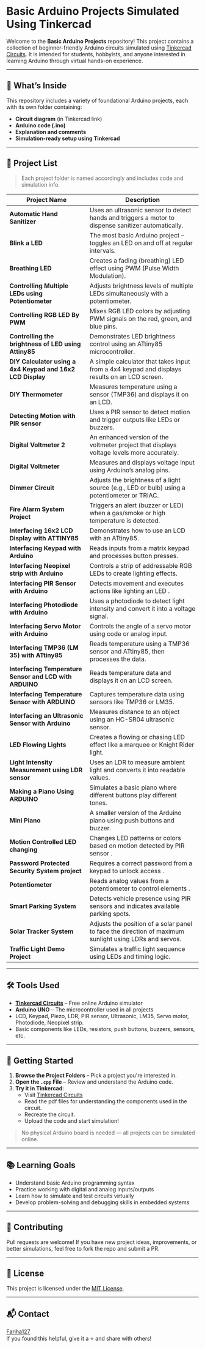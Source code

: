 # Basic Arduino Projects Simulated Using Tinkercad

Welcome to the **Basic Arduino Projects** repository! This project contains a collection of beginner-friendly Arduino circuits simulated using [Tinkercad Circuits](https://www.tinkercad.com/circuits). It is intended for students, hobbyists, and anyone interested in learning Arduino through virtual hands-on experience.

---

## 🔧 What’s Inside

This repository includes a variety of foundational Arduino projects, each with its own folder containing:

- **Circuit diagram** (in Tinkercad link)
- **Arduino code (.ino)**
- **Explanation and comments**
- **Simulation-ready setup using Tinkercad**

---

## 📁 Project List

> Each project folder is named accordingly and includes code and simulation info.

| Project Name                                          | Description                                                                 |
|-------------------------------------------------------|-----------------------------------------------------------------------------|
| **Automatic Hand Sanitizer**                          | Uses an ultrasonic sensor to detect hands and triggers a motor to dispense sanitizer automatically. |
| **Blink a LED**                                       | The most basic Arduino project – toggles an LED on and off at regular intervals. |
| **Breathing LED**                                     | Creates a fading (breathing) LED effect using PWM (Pulse Width Modulation). |
| **Controlling Multiple LEDs using Potentiometer**     | Adjusts brightness levels of multiple LEDs simultaneously with a potentiometer. |
| **Controlling RGB LED By PWM**                        | Mixes RGB LED colors by adjusting PWM signals on the red, green, and blue pins. |
| **Controlling the brightness of LED using Attiny85**  | Demonstrates LED brightness control using an ATtiny85 microcontroller. |
| **DIY Calculator using a 4x4 Keypad and 16x2 LCD Display** | A simple calculator that takes input from a 4x4 keypad and displays results on an LCD screen. |
| **DIY Thermometer**                                   | Measures temperature using a sensor (TMP36) and displays it on an LCD. |
| **Detecting Motion with PIR sensor**                  | Uses a PIR sensor to detect motion and trigger outputs like LEDs or buzzers. |
| **Digital Voltmeter 2**                               | An enhanced version of the voltmeter project that displays voltage levels more accurately. |
| **Digital Voltmeter**                                 | Measures and displays voltage input using Arduino’s analog pins. |
| **Dimmer Circuit**                                    | Adjusts the brightness of a light source (e.g., LED or bulb) using a potentiometer or TRIAC. |
| **Fire Alarm System Project**                         | Triggers an alert (buzzer or LED) when a gas/smoke or high temperature is detected. |
| **Interfacing 16x2 LCD Display with ATTINY85**        | Demonstrates how to use an LCD with an ATtiny85. |
| **Interfacing Keypad with Arduino**                   | Reads inputs from a matrix keypad and processes button presses. |
| **Interfacing Neopixel strip with Arduino**           | Controls a strip of addressable RGB LEDs to create lighting effects. |
| **Interfacing PIR Sensor with Arduino**               | Detects movement and executes actions like lighting an LED . |
| **Interfacing Photodiode with Arduino**               | Uses a photodiode to detect light intensity and convert it into a voltage signal. |
| **Interfacing Servo Motor with Arduino**              | Controls the angle of a servo motor using code or analog input. |
| **Interfacing TMP36 (LM 35) with ATtiny85**           | Reads temperature using a TMP36 sensor and ATtiny85, then processes the data. |
| **Interfacing Temperature Sensor and LCD with ARDUINO** | Reads temperature data and displays it on an LCD screen. |
| **Interfacing Temperature Sensor with ARDUINO**       | Captures temperature data using sensors like TMP36 or LM35. |
| **Interfacing an Ultrasonic Sensor with Arduino**     | Measures distance to an object using an HC-SR04 ultrasonic sensor. |
| **LED Flowing Lights**                                | Creates a flowing or chasing LED effect like a marquee or Knight Rider light. |
| **Light Intensity Measurement using LDR sensor**      | Uses an LDR to measure ambient light and converts it into readable values. |
| **Making a Piano Using ARDUINO**                      | Simulates a basic piano where different buttons play different tones. |
| **Mini Piano**                                        | A smaller version of the Arduino piano using push buttons and buzzer. |
| **Motion Controlled LED changing**                    | Changes LED patterns or colors based on motion detected by PIR sensor . |
| **Password Protected Security System project**        | Requires a correct password from a keypad to unlock access . |
| **Potentiometer**                                     | Reads analog values from a potentiometer to control elements . |
| **Smart Parking System**                              | Detects vehicle presence using PIR sensors and indicates available parking spots. |
| **Solar Tracker System**                              | Adjusts the position of a solar panel to face the direction of maximum sunlight using LDRs and servos. |
| **Traffic Light Demo Project**                        | Simulates a traffic light sequence using LEDs and timing logic. |



---

## 🛠 Tools Used

- [**Tinkercad Circuits**](https://www.tinkercad.com/circuits) – Free online Arduino simulator
- **Arduino UNO** – The microcontroller used in all projects
- LCD, Keypad, Piezo, LDR, PIR sensor, Ultrasonic, LM35, Servo motor, Photodiode, Neopixel strip.
- Basic components like LEDs, resistors, push buttons, buzzers, sensors, etc.

---

## 🚀 Getting Started

1. **Browse the Project Folders** – Pick a project you're interested in.
2. **Open the `.cpp` File** – Review and understand the Arduino code.
3. **Try it in Tinkercad**:
   - Visit [Tinkercad Circuits](https://www.tinkercad.com/circuits)
   - Read the pdf files for understanding the components used in the circuit.
   - Recreate the circuit.
   - Upload the code and start simulation!
     
> No physical Arduino board is needed — all projects can be simulated online.

---

## 📚 Learning Goals

- Understand basic Arduino programming syntax
- Practice working with digital and analog inputs/outputs
- Learn how to simulate and test circuits virtually
- Develop problem-solving and debugging skills in embedded systems

---

## 🤝 Contributing

Pull requests are welcome! If you have new project ideas, improvements, or better simulations, feel free to fork the repo and submit a PR.

---

## 📜 License

This project is licensed under the [MIT License](LICENSE).

---

## 📬 Contact

[Fariha127](https://github.com/Fariha127)  
If you found this helpful, give it a ⭐ and share with others!
